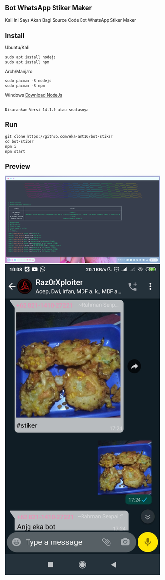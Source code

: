 ## Bot WhatsApp Stiker Maker

Kali Ini Saya Akan Bagi Source Code  Bot WhatsApp Stiker Maker

## Install

Ubuntu/Kali
```
sudo apt install nodejs
sudo apt install npm
```
Arch/Manjaro
```
sudo pacman -S nodejs
sudo pacman -S npm
```
Windows
[Download NodeJs](https://nodejs.org/en/download/)
```

Disarankan Versi 14.1.0 atau seatasnya
```

## Run
```
git clone https://github.com/eka-ant16/bot-stiker
cd bot-stiker
npm i
npm start
```
## Preview

![alt text](https://github.com/eka-ant16/bot-stiker/blob/master/1.png)
![alt text](https://github.com/eka-ant16/bot-stiker/blob/master/2.jpg)
